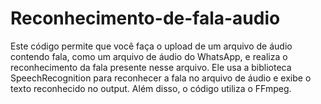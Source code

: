 # Reconhecimento-de-fala-audio
Este código permite que você faça o upload de um arquivo de áudio contendo fala, como um arquivo de áudio do WhatsApp, e realiza o reconhecimento da fala presente nesse arquivo. Ele usa a biblioteca SpeechRecognition para reconhecer a fala no arquivo de áudio e exibe o texto reconhecido no output.  Além disso, o código utiliza o FFmpeg.
